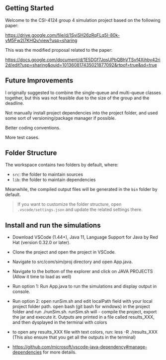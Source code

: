 ## Getting Started

Welcome to the CSI-4124 group 4 simulation project based on the following paper:

https://drive.google.com/file/d/1SyjSH26zRqFLq5I-80k-yM5Fw2I7KHQv/view?usp=sharing

This was the modified proposal related to the paper:

https://docs.google.com/document/d/1E5DGf7JqsUPbQBhVTSvf4Xihby42ri2d/edit?usp=sharing&ouid=101360817435021877092&rtpof=true&sd=true

## Future Improvements

I originally suggested to combine the single-queue and multi-queue classes together, but this was not feasible due to the size of the group and the deadline.

Not manually install project dependencies into the project folder, and used some sort of versioning/package manager if possible.

Better coding conventions.

More test cases.

## Folder Structure

The workspace contains two folders by default, where:

- `src`: the folder to maintain sources
- `lib`: the folder to maintain dependencies

Meanwhile, the compiled output files will be generated in the `bin` folder by default.

> If you want to customize the folder structure, open `.vscode/settings.json` and update the related settings there.

## Install and run the simulations

- Download VSCode (1.44+), Java 11, Language Support for Java by Red Hat (version 0.32.0 or later).
- Clone the project and open the project in VSCode.
- Navigate to src/com/sim/proj directory and open App.java.
- Navigate to the bottom of the explorer and click on JAVA PROJECTS (Allow it time to load as well)
- Run option 1: Run App.java to run the simulations and display output in console.

- Run option 2: open runSim.sh and edit localPath field with your local project folder path. open bash (git bash for windows) in the project folder and run ./runSim.sh. runSim.sh will   - compile the project, export the jar and execute it. Outputs are printed in a file called results_XXX, and then dysplayed in the terminal with colors
- to open any results_XXX file with text colors, run: less -R ./results_XXX (This also ensure that you get all the outputs in the terminal)

- https://github.com/microsoft/vscode-java-dependency#manage-dependencies for more details.
